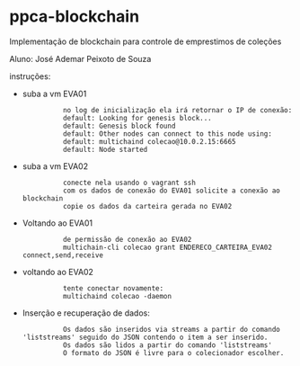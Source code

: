 # ppca-blockchain

Implementação de blockchain para controle de emprestimos de coleções

Aluno: José Ademar Peixoto de Souza

instruções:

* suba a vm EVA01

                no log de inicialização ela irá retornar o IP de conexão:
                default: Looking for genesis block...
                default: Genesis block found
                default: Other nodes can connect to this node using:
                default: multichaind colecao@10.0.2.15:6665
                default: Node started

* suba a vm EVA02

                conecte nela usando o vagrant ssh
                com os dados de conexão do EVA01 solicite a conexão ao blockchain
                copie os dados da carteira gerada no EVA02

* Voltando ao EVA01

                de permissão de conexão ao EVA02
                multichain-cli colecao grant ENDERECO_CARTEIRA_EVA02 connect,send,receive


* voltando ao EVA02

                tente conectar novamente:
                multichaind colecao -daemon

* Inserção e recuperação de dados:

                Os dados são inseridos via streams a partir do comando 'liststreams' seguido do JSON contendo o item a ser inserido.
                Os dados são lidos a partir do comando 'liststreams'
                O formato do JSON é livre para o colecionador escolher.
